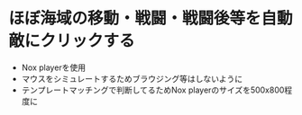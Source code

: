 # ほぼ海域の移動・戦闘・戦闘後等を自動敵にクリックする

- Nox playerを使用
- マウスをシミュレートするためブラウジング等はしないように
- テンプレートマッチングで判断してるためNox playerのサイズを500x800程度に
